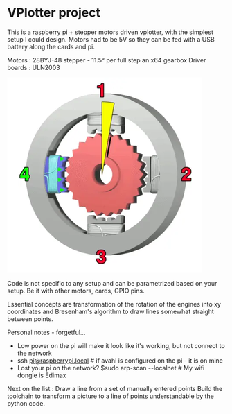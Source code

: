 # VPlotter project

This is a raspberry pi + stepper motors driven vplotter, with the simplest setup I could design.
Motors had to be 5V so they can be fed with a USB battery along the cards and pi.

Motors : 28BYJ-48 stepper - 11.5° per full step an x64 gearbox
Driver boards : ULN2003

![alt text](image.png)

Code is not specific to any setup and can be parametrized based on your setup.
Be it with other motors, cards, GPIO pins.

Essential concepts are transformation of the rotation of the engines into xy coordinates and Bresenham's algorithm to draw lines somewhat straight between points.

Personal notes - forgetful...
- Low power on the pi will make it look like it's working, but not connect to the network
- ssh pi@raspberrypi.local # if avahi is configured on the pi - it is on mine
- Lost your pi on the network? $sudo arp-scan --localnet # My wifi dongle is Edimax


Next on the list :
Draw a line from a set of manually entered points
Build the toolchain to transform a picture to a line of points understandable by the python code.

